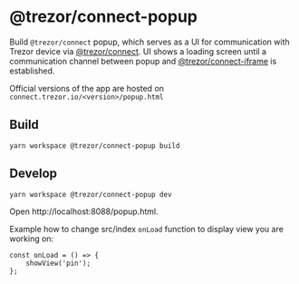 # @trezor/connect-popup

Build `@trezor/connect` popup, which serves as a UI for communication with Trezor device via [@trezor/connect](../connect). UI shows a loading screen until a communication channel between popup and [@trezor/connect-iframe](../connect-iframe) is established.

Official versions of the app are hosted on `connect.trezor.io/<version>/popup.html`

## Build

`yarn workspace @trezor/connect-popup build`

## Develop

`yarn workspace @trezor/connect-popup dev`

Open http://localhost:8088/popup.html.

Example how to change src/index `onLoad` function to display view you are working on:

```
const onLoad = () => {
    showView('pin');
};
```
